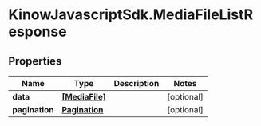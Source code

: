# KinowJavascriptSdk.MediaFileListResponse

## Properties
Name | Type | Description | Notes
------------ | ------------- | ------------- | -------------
**data** | [**[MediaFile]**](MediaFile.md) |  | [optional] 
**pagination** | [**Pagination**](Pagination.md) |  | [optional] 


